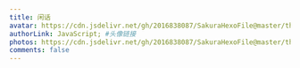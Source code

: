 ```yaml
---
title: 闲话
avatar: https://cdn.jsdelivr.net/gh/2016838087/SakuraHexoFile@master/themes/images/tianci.jpg #头像地址
authorLink: JavaScript; #头像链接
photos: https://cdn.jsdelivr.net/gh/2016838087/SakuraHexoFile@master/themes/images/background/lonely.png
comments: false
---
```

<span></span>
<!-- 存放说说的容器 -->
<div id="artitalk_main">

</div>
<!-- 引用 artitalk -->
<script type="text/javascript" src="https://unpkg.com/artitalk"></script>

<script>
new Artitalk({
    appId: '5H7AydmPGv5z6GjvxW088cDJ-MdYXbMMI', // Your leancloud appId
    appKey: '3OgRwXUWbmNx1WhFlSs7ek6V', // Your leancloud appKey
    atEmoji: {
        "滑稽": "https://cdn.jsdelivr.net/gh/moezx/cdn@3.1.9/img/Sakura/images/smilies/icon_huaji.gif", 
        "汗": "https://cdn.jsdelivr.net/gh/drew233/cdn/20200411023456.webp", 
        "点赞": "https://cdn.jsdelivr.net/gh/drew233/cdn/kawayi.webp", 
        "傲娇": "https://cdn.jsdelivr.net/gh/drew233/cdn/20200409103906.webp",
        "开心": "https://cdn.jsdelivr.net/gh/drew233/cdn/20200409104757.webp", 
        "扣手手": "https://cdn.jsdelivr.net/gh/drew233/cdn/20200409130304.webp",
        "仙女下凡": "https://cdn.jsdelivr.net/gh/drew233/cdn/20200409130301.webp",
        "得瑟": "https://cdn.jsdelivr.net/gh/drew233/cdn/20200409130258.webp", 
        "揉左脸": "https://cdn.jsdelivr.net/gh/drew233/cdn/20200409130254.webp",
        "揉右脸": "https://cdn.jsdelivr.net/gh/drew233/cdn/20200409130249.webp",
        "彩虹滑稽": "https://cdn.jsdelivr.net/gh/drew233/cdn/caihongtiao.webp", 
        "呆滞": "https://cdn.jsdelivr.net/gh/drew233/cdn/daizhi.webp", 
        "躲进小被子": "https://cdn.jsdelivr.net/gh/drew233/cdn/djxbz.webp", 
        "拽走小被子": "https://cdn.jsdelivr.net/gh/drew233/cdn/zzxbz.webp",
        "干": "https://cdn.jsdelivr.net/gh/drew233/cdn/gan.webp", 
        "给我也整一个": "https://cdn.jsdelivr.net/gh/drew233/cdn/gwyzyg.webp",
        "害怕": "https://cdn.jsdelivr.net/gh/drew233/cdn/hp.webp", 
        "怀疑": "https://cdn.jsdelivr.net/gh/drew233/cdn/20200412095314.webp",
        "草": "https://cdn.jsdelivr.net/gh/drew233/cdn/imgcao.webp",
        "花": "https://cdn.jsdelivr.net/gh/drew233/cdn/imghua.webp",
        "日": "https://cdn.jsdelivr.net/gh/drew233/cdn/imgri.webp",
        "叶": "https://cdn.jsdelivr.net/gh/drew233/cdn/imgye.webp", 
        "夹住": "https://cdn.jsdelivr.net/gh/drew233/cdn/kz.webp",
        "目瞪狗呆": "https://cdn.jsdelivr.net/gh/drew233/cdn/20200412095243.webp",
        "劈叉": "https://cdn.jsdelivr.net/gh/drew233/cdn/pc.webp", 
        "踢楼上屁股": "https://cdn.jsdelivr.net/gh/drew233/cdn/tlspg.webp",
        tql: "https://cdn.jsdelivr.net/gh/drew233/cdn/tql.webp",
        "无语": "https://cdn.jsdelivr.net/gh/drew233/cdn/wuyu.webp", 
        "转圈圈": "https://cdn.jsdelivr.net/gh/drew233/cdn/zqq.webp"
    },
})
</script>